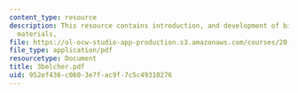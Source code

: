 ```yaml
---
content_type: resource
description: This resource contains introduction, and development of biomolecular
  materials,
file: https://ol-ocw-studio-app-production.s3.amazonaws.com/courses/20-010j-introduction-to-bioengineering-be-010j-spring-2006/952ef436c0603e7fac9f7c5c49310276_3belcher.pdf
file_type: application/pdf
resourcetype: Document
title: 3belcher.pdf
uid: 952ef436-c060-3e7f-ac9f-7c5c49310276
---
```

